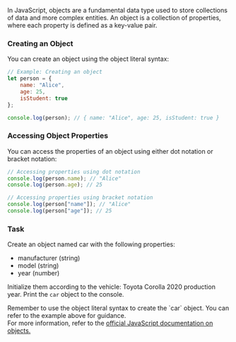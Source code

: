 In JavaScript, objects are a fundamental data type used to store collections of data and more complex entities. An object is a collection of properties, where each property is defined as a key-value pair.

### Creating an Object
You can create an object using the object literal syntax:

```javascript
// Example: Creating an object
let person = {
    name: "Alice",
    age: 25,
    isStudent: true
};

console.log(person); // { name: "Alice", age: 25, isStudent: true }
```

### Accessing Object Properties
You can access the properties of an object using either dot notation or bracket notation:
```javascript
// Accessing properties using dot notation
console.log(person.name); // "Alice"
console.log(person.age); // 25

// Accessing properties using bracket notation
console.log(person["name"]); // "Alice"
console.log(person["age"]); // 25
```

### Task
Create an object named car with the following properties:  
 - manufacturer (string)
 - model (string)
 - year (number)

Initialize them according to the vehicle: Toyota Corolla 2020 production year. Print the `car` object to the console.

<div class="hint" title="How to create an object"> Remember to use the object literal syntax to create the `car` object. You can refer to the example above for guidance. </div>

<div class="hint" title="Want to know more?"> For more information, refer to the <a href="https://developer.mozilla.org/en-US/docs/Web/JavaScript/Guide/Working_with_Objects">official JavaScript documentation on objects.</a></div> 
